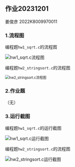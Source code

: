 ## 作业20231201

姜俊彦 2022K8009970011

### 1.流程图

编程题`hw1_sqrt.c`的流程图

![hw1_sqrt.c流程图](E:\VSCODE\UbuntuShare\C\Homework\Homework12\hw1_sqrt.c流程图.png)

编程题`hw2_stringsort.c`的流程图

<img src="E:\VSCODE\UbuntuShare\C\Homework\Homework12\hw2_stringsort.c流程图.png" alt="hw2_stringsort.c流程图" style="zoom:80%;" />

### 2.作业题

（无）

### 3.运行截图

编程题`hw1_sqrt.c`的运行截图

![hw1_sqrt.c运行截图](E:\VSCODE\UbuntuShare\C\Homework\Homework12\hw1_sqrt.c运行截图.png)

编程题`hw2_stringsort.c`的流程图

![hw2_stringsort.c运行截图](E:\VSCODE\UbuntuShare\C\Homework\Homework12\hw2_stringsort.c运行截图.png)